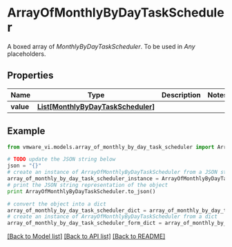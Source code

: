 # ArrayOfMonthlyByDayTaskScheduler

A boxed array of *MonthlyByDayTaskScheduler*. To be used in *Any* placeholders. 

## Properties
Name | Type | Description | Notes
------------ | ------------- | ------------- | -------------
**value** | [**List[MonthlyByDayTaskScheduler]**](MonthlyByDayTaskScheduler.md) |  | 

## Example

```python
from vmware_vi.models.array_of_monthly_by_day_task_scheduler import ArrayOfMonthlyByDayTaskScheduler

# TODO update the JSON string below
json = "{}"
# create an instance of ArrayOfMonthlyByDayTaskScheduler from a JSON string
array_of_monthly_by_day_task_scheduler_instance = ArrayOfMonthlyByDayTaskScheduler.from_json(json)
# print the JSON string representation of the object
print ArrayOfMonthlyByDayTaskScheduler.to_json()

# convert the object into a dict
array_of_monthly_by_day_task_scheduler_dict = array_of_monthly_by_day_task_scheduler_instance.to_dict()
# create an instance of ArrayOfMonthlyByDayTaskScheduler from a dict
array_of_monthly_by_day_task_scheduler_form_dict = array_of_monthly_by_day_task_scheduler.from_dict(array_of_monthly_by_day_task_scheduler_dict)
```
[[Back to Model list]](../README.md#documentation-for-models) [[Back to API list]](../README.md#documentation-for-api-endpoints) [[Back to README]](../README.md)


